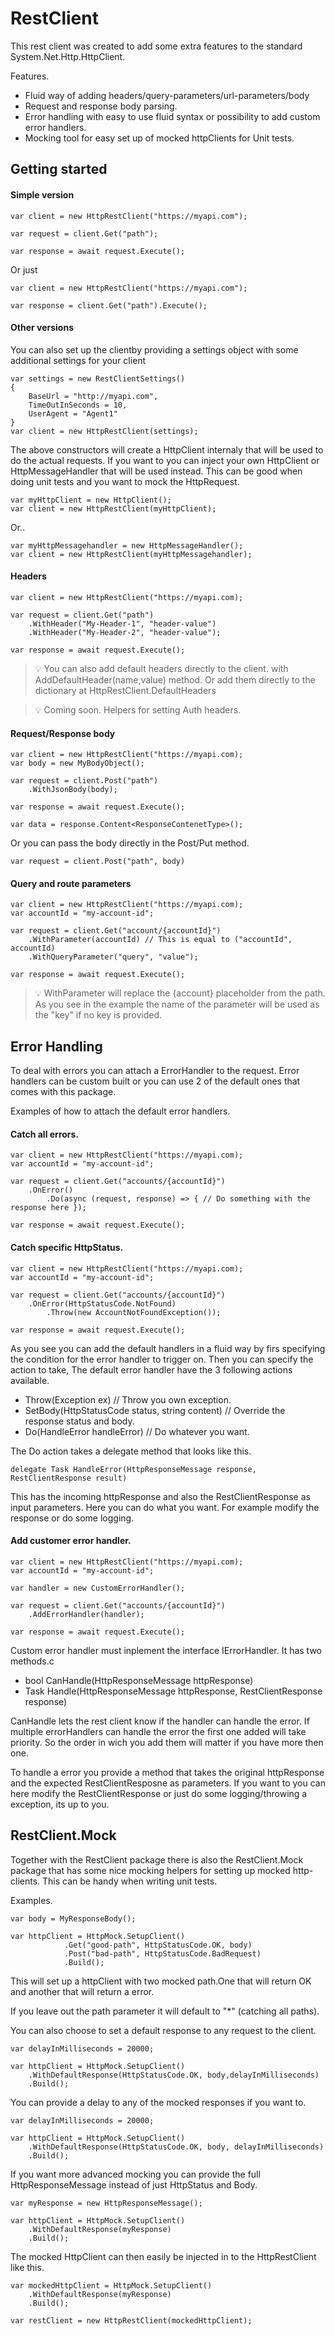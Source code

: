 ﻿# RestClient

This rest client was created to add some extra features to the standard System.Net.Http.HttpClient.

Features.
- Fluid way of adding headers/query-parameters/url-parameters/body
- Request and response body parsing.
- Error handling with easy to use fluid syntax or possibility to add custom error handlers.
- Mocking tool for easy set up of mocked httpClients for Unit tests.

## Getting started

#### Simple version

```
var client = new HttpRestClient("https://myapi.com");

var request = client.Get("path");

var response = await request.Execute();
```

Or just 
```
var client = new HttpRestClient("https://myapi.com");

var response = client.Get("path").Execute();
```

#### Other versions

You can also set up the clientby providing a settings object with some additional settings for your client
```
var settings = new RestClientSettings()
{
	BaseUrl = "http://myapi.com",
	TimeOutInSeconds = 10,
	UserAgent = "Agent1"
}
var client = new HttpRestClient(settings);
```

The above constructors will create a HttpClient internaly that will be used to do the actual requests. If you want to you can inject your own HttpClient or HttpMessageHandler that will be used instead.
This can be good when doing unit tests and you want to mock the HttpRequest.
```
var myHttpClient = new HttpClient();
var client = new HttpRestClient(myHttpClient);
```
Or..

```
var myHttpMessagehandler = new HttpMessageHandler();
var client = new HttpRestClient(myHttpMessagehandler);
```

#### Headers
```
var client = new HttpRestClient("https://myapi.com);

var request = client.Get("path")
	.WithHeader("My-Header-1", "header-value")
	.WithHeader("My-Header-2", "header-value");

var response = await request.Execute();
```

> 💡 You can also add default headers directly to the client. with AddDefaultHeader(name,value) method. Or add them directly to the dictionary at HttpRestClient.DefaultHeaders

> 💡 Coming soon. Helpers for setting Auth headers.

#### Request/Response body
```
var client = new HttpRestClient("https://myapi.com);
var body = new MyBodyObject();

var request = client.Post("path")
	.WithJsonBody(body);

var response = await request.Execute();

var data = response.Content<ResponseContenetType>();
```

Or you can pass the body directly in the Post/Put method.
```
var request = client.Post("path", body)
```
#### Query and route parameters
```
var client = new HttpRestClient("https://myapi.com);
var accountId = "my-account-id";

var request = client.Get("account/{accountId}")
	.WithParameter(accountId) // This is equal to ("accountId", accountId)
	.WithQueryParameter("query", "value");

var response = await request.Execute();
```
>💡 WithParameter will replace the {account} placeholder from the path. As you see in the example the name of the parameter will be used as the "key" if no key is provided.

## Error Handling

To deal with errors you can attach a ErrorHandler to the request. Error handlers can be custom built or you can use 2 of the default ones that comes with this package.

Examples of how to attach the default error handlers.

#### Catch all errors.

```
var client = new HttpRestClient("https://myapi.com);
var accountId = "my-account-id";

var request = client.Get("accounts/{accountId}")
	.OnError()
		.Do(async (request, response) => { // Do something with the response here });

var response = await request.Execute();
```

#### Catch specific HttpStatus.

```
var client = new HttpRestClient("https://myapi.com);
var accountId = "my-account-id";

var request = client.Get("accounts/{accountId}")
	.OnError(HttpStatusCode.NotFound)
		.Throw(new AccountNotFoundException());

var response = await request.Execute();
```

As you see you can add the default handlers in a fluid way by firs specifying the condition for the error handler to trigger on. Then you can specify the action to take,
The default error handler have the 3 following actions available.

- Throw(Exception ex) // Throw you own exception.
- SetBody(HttpStatusCode status, string content) // Override the response status and body.
- Do(HandleError handleError) // Do whatever you want.

The Do action takes a delegate method that looks like this.
```
delegate Task HandleError(HttpResponseMessage response, RestClientResponse result)
```
This has the incoming httpResponse and also the RestClientResponse as input parameters. Here you can do what you want. For example modify the response or do some logging.

#### Add customer error handler.

```
var client = new HttpRestClient("https://myapi.com);
var accountId = "my-account-id";

var handler = new CustomErrorHandler();

var request = client.Get("accounts/{accountId}")
	.AddErrorHandler(handler);

var response = await request.Execute();
```

Custom error handler must inplement the interface IErrorHandler. It has two methods.c

- bool CanHandle(HttpResponseMessage httpResponse)
- Task Handle(HttpResponseMessage httpResponse, RestClientResponse response)

CanHandle lets the rest client know if the handler can handle the error. If multiple errorHandlers can handle the error the first one added will take priority. So the order in wich you add them will matter if you have more then one.

To handle a error you provide a method that takes the original httpResponse and the expected RestClientResposne as parameters. If you want to you can here modify the RestClientResponse or just do some logging/throwing a exception, its up to you.

## RestClient.Mock

Together with the RestClient package there is also the RestClient.Mock package that has some nice mocking helpers for setting up mocked http-clients.
This can be handy when writing unit tests.

Examples.
```
var body = MyResponseBody();

var httpClient = HttpMock.SetupClient()
            .Get("good-path", HttpStatusCode.OK, body)
			.Post("bad-path", HttpStatusCode.BadRequest)
            .Build();
```

This will set up a httpClient with two mocked path.One that will return OK and another that will return a error.

If you leave out the path parameter it will default to "*" (catching all paths).

You can also choose to set a default response to any request to the client.

```
var delayInMilliseconds = 20000;

var httpClient = HttpMock.SetupClient()
	.WithDefaultResponse(HttpStatusCode.OK, body,delayInMilliseconds)
	.Build();
```

You can provide a delay to any of the mocked responses if you want to.

```
var delayInMilliseconds = 20000;

var httpClient = HttpMock.SetupClient()
	.WithDefaultResponse(HttpStatusCode.OK, body, delayInMilliseconds)
	.Build();
```   

If you want more advanced mocking you can provide the full HttpResponseMessage instead of just HttpStatus and Body.
```
var myResponse = new HttpResponseMessage();

var httpClient = HttpMock.SetupClient()
	.WithDefaultResponse(myResponse)
	.Build();
```

The mocked HttpClient can then easily be injected in to the HttpRestClient like this.
```
var mockedHttpClient = HttpMock.SetupClient()
	.WithDefaultResponse(myResponse)
	.Build();

var restClient = new HttpRestClient(mockedHttpClient);

```